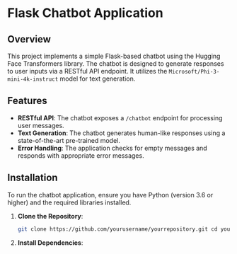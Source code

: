 # Flask Chatbot Application

## Overview

This project implements a simple Flask-based chatbot using the Hugging Face Transformers library. The chatbot is designed to generate responses to user inputs via a RESTful API endpoint. It utilizes the `Microsoft/Phi-3-mini-4k-instruct` model for text generation.

## Features

- **RESTful API**: The chatbot exposes a `/chatbot` endpoint for processing user messages.
- **Text Generation**: The chatbot generates human-like responses using a state-of-the-art pre-trained model.
- **Error Handling**: The application checks for empty messages and responds with appropriate error messages.

## Installation

To run the chatbot application, ensure you have Python (version 3.6 or higher) and the required libraries installed.

1. **Clone the Repository**:
   ```bash
   git clone https://github.com/yourusername/yourrepository.git cd yourrepository
2. **Install Dependencies**:
   ```pip install flask transformers




   

